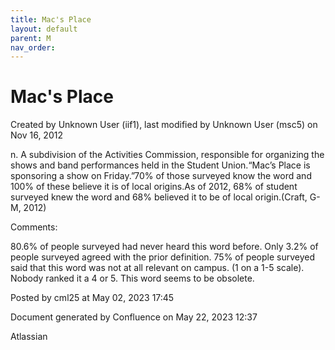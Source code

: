 ```yaml
---
title: Mac's Place
layout: default
parent: M
nav_order:
---
```


# Mac's Place

Created by  Unknown User (iif1), last modified by  Unknown User (msc5) on Nov 16, 2012

n. A subdivision of the Activities Commission, responsible for organizing the shows and band performances held in the Student Union.“Mac’s Place is sponsoring a show on Friday.”70% of those surveyed know the word and 100% of these believe it is of local origins.As of 2012, 68% of student surveyed knew the word and 68% believed it to be of local origin.(Craft, G-M, 2012)

Comments:

80.6% of people surveyed had never heard this word before. Only 3.2% of people surveyed agreed with the prior definition. 75% of people surveyed said that this word was not at all relevant on campus. (1 on a 1-5 scale). Nobody ranked it a 4 or 5. This word seems to be obsolete. 

Posted by cml25 at May 02, 2023 17:45

Document generated by Confluence on May 22, 2023 12:37

Atlassian
